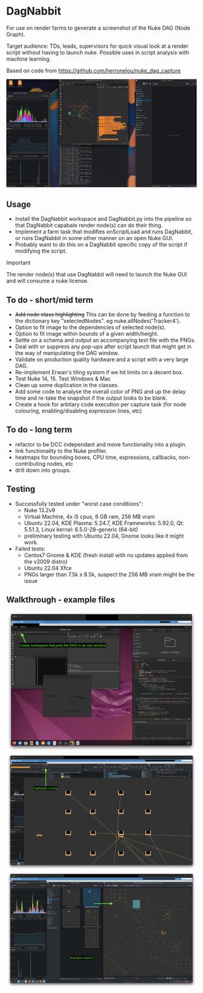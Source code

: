 # DagNabbit

For use on render farms to generate a screenshot of the Nuke DAG (Node Graph).

Target audience: TDs, leads, supervisors for quick visual look at a render script without having to launch nuke. Possible uses in script analysis with machine learning.

Based on code from https://github.com/herronelou/nuke_dag_capture

![screenshot](https://raw.githubusercontent.com/artandmath/DagNabbit/master/docs/DagNabbitDemo.gif)

## Usage
- Install the DagNabbit workspace and DagNabbit.py into the pipeline so that DagNabbit capabale render node(s) can do their thing.
- Implement a farm task that modifies onScriptLoad and runs DagNabbit, or runs DagNabbit in some other manner on an open Nuke GUI.
- Probably want to do this on a DagNabbit specific copy of the script if modifying the script. 
> [!IMPORTANT]
> The render node(s) that use DagNabbit will need to launch the Nuke GUI and will consume a nuke license.

## To do - short/mid term
- ~~Add node class highlighting~~ This can be done by feeding a function to the dictionary key "selectedNodes". eg nuke.allNodes('Tracker4').
- Option to fit image to the dependencies of selected node(s).
- Option to fit image within bounds of a given width/height.
- Settle on a schema and output an accompanying text file with the PNGs.
- Deal with or suppress any pop-ups after script launch that might get in the way of manipulating the DAG window.
- Validate on production quality hardware and a script with a very large DAG.
- Re-implement Erwan's tiling system if we hit limits on a decent box.
- Test Nuke 14, 15. Test Windows & Mac
- Clean up some duplication in the classes.
- Add some code to analyse the overall color of PNG and up the delay time and re-take the snapshot if the output looks to be blank.
- Create a hook for arbitary code execution per capture task (for node colouring, enabling/disabling expression lines, etc)

## To do - long term
- refactor to be DCC independant and move functionality into a plugin.
- link functionality to the Nuke profiler.
- heatmaps for bounding boxes, CPU time, expressions, callbacks, non-contributing nodes, etc
- drill down into groups.

## Testing
- Successfully tested under "worst case conditions":
  - Nuke 13.2v9
  - Virtual Machine, 4x i5 cpus, 6 GB ram, 256 MB vram
  - Ubuntu 22.04, KDE Plasma: 5.24.7, KDE Frameworks: 5.92.0, Qt: 5.51.3, Linux kernel: 6.5.0-28-generic (64-bit)
  - preliminary testing with Ubuntu 22.04, Gnome looks like it might work.
- Failed tests:
  - Centos7 Gnome & KDE (fresh install with no updates applied from the v2009 distro)
  - Ubuntu 22.04 Xfce
  - PNGs larger than 7.5k x 8.5k, suspect the 256 MB vram might be the issue

## Walkthrough - example files
![screenshot](https://raw.githubusercontent.com/artandmath/DagNabbit/master/docs/step01.png)
![screenshot](https://raw.githubusercontent.com/artandmath/DagNabbit/master/docs/step02.png)
![screenshot](https://raw.githubusercontent.com/artandmath/DagNabbit/master/docs/step03.png)
